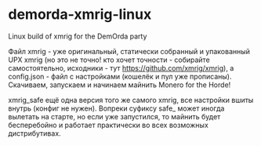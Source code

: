 # demorda-xmrig-linux
Linux build of xmrig for the DemOrda party 

Файл xmrig - уже оригинальный, статически собранный и упакованный UPX xmrig (но это не точно! кто хочет точности - собирайте самостоятельно, исходники - тут https://github.com/xmrig/xmrig), а config.json - файл с настройками (кошелёк и пул уже прописаны). Скачиваем, запускаем и начинаем майнить Monero for the Horde!

xmrig_safe ещё одна версия того же самого xmrig, все настройки вшиты внутрь (конфиг не нужен). Вопреки суфиксу safe_ может иногда вылетать на старте, но если уже запустился, то майнить будет бесперебойно и работает практически во всех возможных дистрибутивах.
